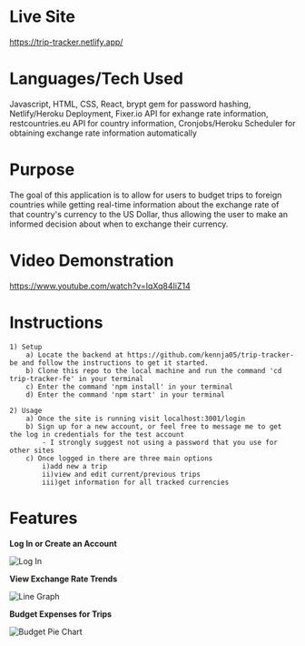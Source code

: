 Live Site
=========
https://trip-tracker.netlify.app/


Languages/Tech Used
===================

Javascript, HTML, CSS, React, brypt gem for password hashing, Netlify/Heroku Deployment, Fixer.io API for exhange rate information, restcountries.eu API for country information, Cronjobs/Heroku Scheduler for obtaining exchange rate information automatically
 
Purpose
=======

The goal of this application is to allow for users to budget trips to foreign countries while getting real-time information about the exchange rate of that country's currency to the US Dollar, thus allowing the user to make an informed decision about when to exchange their currency.

Video Demonstration
===================

https://www.youtube.com/watch?v=IqXq84IiZ14

Instructions
============

    1) Setup
        a) Locate the backend at https://github.com/kennja05/trip-tracker-be and follow the instructions to get it started.
        b) Clone this repo to the local machine and run the command 'cd trip-tracker-fe' in your terminal
        c) Enter the command 'npm install' in your terminal 
        d) Enter the command 'npm start' in your terminal

    2) Usage
        a) Once the site is running visit localhost:3001/login
        b) Sign up for a new account, or feel free to message me to get the log in credentials for the test account
            - I strongly suggest not using a password that you use for other sites
        c) Once logged in there are three main options
            i)add new a trip 
            ii)view and edit current/previous trips
            iii)get information for all tracked currencies 
        
Features
========

**Log In or Create an Account**

![Log In](https://media.giphy.com/media/lrUWxQV1PVmtcVuZys/giphy.gif)

**View Exchange Rate Trends**

![Line Graph](https://media.giphy.com/media/dyuzM7FK0Mo3qaovDe/giphy.gif)

**Budget Expenses for Trips**

![Budget Pie Chart](https://media.giphy.com/media/Ri7oUAFSWgdv3Uwvry/giphy.gif)
